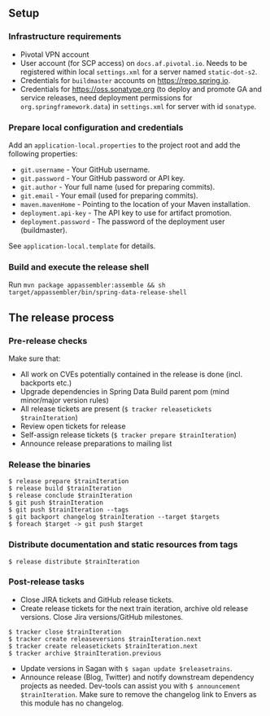 ## Setup

### Infrastructure requirements

- Pivotal VPN account
- User account (for SCP access) on `docs.af.pivotal.io`. Needs to be registered within local `settings.xml` for a server named `static-dot-s2`.
- Credentials for `buildmaster` accounts on https://repo.spring.io.
- Credentials for https://oss.sonatype.org (to deploy and promote GA and service releases, need deployment permissions for `org.springframework.data`) in `settings.xml` for server with id `sonatype`.

### Prepare local configuration and credentials

Add an `application-local.properties` to the project root and add the following properties:

- `git.username` - Your GitHub username.
- `git.password` - Your GitHub password or API key.
- `git.author` - Your full name (used for preparing commits).
- `git.email` - Your email (used for preparing commits).
- `maven.mavenHome` - Pointing to the location of your Maven installation.
- `deployment.api-key` - The API key to use for artifact promotion.
- `deployment.password` - The password of the deployment user (buildmaster).

See `application-local.template` for details.

### Build and execute the release shell

Run `mvn package appassembler:assemble && sh target/appassembler/bin/spring-data-release-shell`

## The release process

### Pre-release checks

Make sure that:

* All work on CVEs potentially contained in the release is done (incl. backports etc.)
* Upgrade dependencies in Spring Data Build parent pom (mind minor/major version rules)
* All release tickets are present (`$ tracker releasetickets $trainIteration`)
* Review open tickets for release
* Self-assign release tickets (`$ tracker prepare $trainIteration`)
* Announce release preparations to mailing list

### Release the binaries

```
$ release prepare $trainIteration
$ release build $trainIteration
$ release conclude $trainIteration
$ git push $trainIteration
$ git push $trainIteration --tags
$ git backport changelog $trainIteration --target $targets
$ foreach $target -> git push $target
```

### Distribute documentation and static resources from tags

```
$ release distribute $trainIteration
```

### Post-release tasks

* Close JIRA tickets and GitHub release tickets.
* Create release tickets for the next train iteration, archive old release versions. Close Jira versions/GitHub milestones.

```
$ tracker close $trainIteration
$ tracker create releaseversions $trainIteration.next
$ tracker create releasetickets $trainIteration.next
$ tracker archive $trainIteration.previous
```

* Update versions in Sagan with `$ sagan update $releasetrains`.
* Announce release (Blog, Twitter) and notify downstream dependency projects as needed. Dev-tools can assist you with `$ announcement $trainIteration`. Make sure to remove the changelog link to Envers as this module has no changelog.

